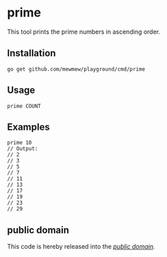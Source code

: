 prime
=====

This tool prints the prime numbers in ascending order.

Installation
------------

	go get github.com/mewmew/playground/cmd/prime

Usage
-----

	prime COUNT

Examples
--------

	prime 10
	// Output:
	// 2
	// 3
	// 5
	// 7
	// 11
	// 13
	// 17
	// 19
	// 23
	// 29

public domain
-------------

This code is hereby released into the *[public domain][]*.

[public domain]: https://creativecommons.org/publicdomain/zero/1.0/
